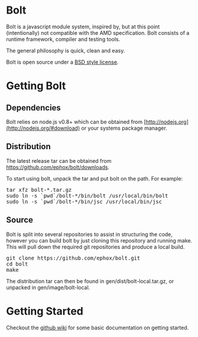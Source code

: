 # Bolt

Bolt is a javascript module system, inspired by, but at this
point (intentionally) not compatible with the AMD specification.
Bolt consists of a runtime framework, compiler and testing tools.

The general philosophy is quick, clean and easy.

Bolt is open source under a [BSD style license](https://raw.github.com/ephox/bolt/master/LICENCE).


# Getting Bolt

## Dependencies

Bolt relies on node.js v0.8+ which can be obtained from [http://nodejs.org](http://nodejs.org/#download)
or your systems package manager.

## Distribution

The latest release tar can be obtained from <https://github.com/ephox/bolt/downloads>.

To start using bolt, unpack the tar and put bolt on the path. For example:

<pre>
tar xfz bolt-*.tar.gz
sudo ln -s `pwd`/bolt-*/bin/bolt /usr/local/bin/bolt
sudo ln -s `pwd`/bolt-*/bin/jsc /usr/local/bin/jsc
</pre>


## Source

Bolt is split into several repositories to assist in structuring the code, however you can
build bolt by just cloning this repository and running make. This will pull down the
required git repositories and produce a local build.

<pre>
git clone https://github.com/ephox/bolt.git
cd bolt
make
</pre>

The distribution tar can then be found in gen/dist/bolt-local.tar.gz, or unpacked in
gen/image/bolt-local.


# Getting Started

Checkout the [github wiki](https://github.com/ephox/bolt/wiki/Home) for some basic documentation on getting started.
